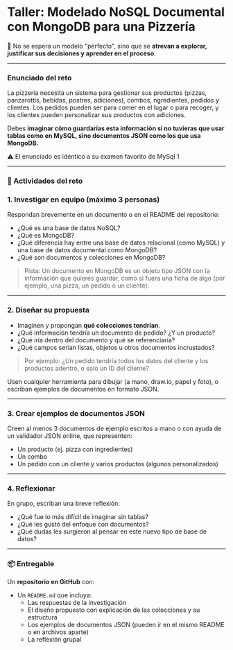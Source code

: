 # Taller: Modelado NoSQL Documental con MongoDB para una Pizzería

🚨 No se espera un modelo "perfecto", sino que se **atrevan a explorar, justificar sus decisiones y aprender en el proceso**.

---

### Enunciado del reto

La pizzería necesita un sistema para gestionar sus productos (pizzas, panzarottis, bebidas, postres, adiciones), combos, ngredientes, pedidos y clientes. Los pedidos pueden ser para comer en el lugar o para recoger, y los clientes pueden personalizar sus productos con adiciones.

Debes **imaginar cómo guardarías esta información si no tuvieras que usar tablas como en MySQL, sino documentos JSON como los que usa MongoDB.**

⚠️ El enunciado es idéntico a su examen favorito de MySql 1

---

### 🚀 Actividades del reto

### 1. Investigar en equipo (máximo 3 personas)

Respondan brevemente en un documento o en el README del repositorio:

- ¿Qué es una base de datos NoSQL?
- ¿Qué es MongoDB?
- ¿Qué diferencia hay entre una base de datos relacional (como MySQL) y una base de datos documental como MongoDB?
- ¿Qué son documentos y colecciones en MongoDB?

> Pista: Un documento en MongoDB es un objeto tipo JSON con la información que quieres guardar, como si fuera una ficha de algo (por ejemplo, una pizza, un pedido o un cliente).
> 

---

### 2. Diseñar su propuesta

- Imaginen y propongan **qué colecciones tendrían**.
- ¿Qué información tendría un documento de pedido? ¿Y un producto?
- ¿Qué iría dentro del documento y qué se referenciaría?
- ¿Qué campos serían listas, objetos u otros documentos incrustados?

> Por ejemplo: ¿Un pedido tendría todos los datos del cliente y los productos adentro, o solo un ID del cliente?
> 

Usen cualquier herramienta para dibujar (a mano, draw.io, papel y foto), o escriban ejemplos de documentos en formato JSON.

---

### 3. Crear ejemplos de documentos JSON

Creen al menos 3 documentos de ejemplo escritos a mano o con ayuda de un validador JSON online, que representen:

- Un producto (ej. pizza con ingredientes)
- Un combo
- Un pedido con un cliente y varios productos (algunos personalizados)

---

### 4. Reflexionar

En grupo, escriban una breve reflexión:

- ¿Qué fue lo más difícil de imaginar sin tablas?
- ¿Qué les gustó del enfoque con documentos?
- ¿Qué dudas les surgieron al pensar en este nuevo tipo de base de datos?

---

### 📦 Entregable

Un **repositorio en GitHub** con:

- Un `README.md` que incluya:
    - Las respuestas de la investigación
    - El diseño propuesto con explicación de las colecciones y su estructura
    - Los ejemplos de documentos JSON (pueden ir en el mismo README o en archivos aparte)
    - La reflexión grupal
